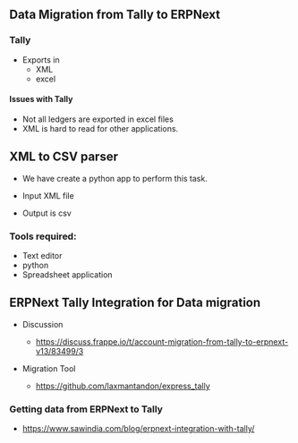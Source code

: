 ## Data Migration from Tally to ERPNext


### Tally 

- Exports in
    - XML
    - excel

#### Issues with Tally

- Not all ledgers are exported in excel files
- XML is hard to read for other applications.


## XML to CSV parser

- We have create a python app to perform this task.

- Input XML file
- Output is csv


### Tools required:

- Text editor
- python
- Spreadsheet application


## ERPNext Tally Integration for Data migration



- Discussion
    - https://discuss.frappe.io/t/account-migration-from-tally-to-erpnext-v13/83499/3

- Migration Tool
    - https://github.com/laxmantandon/express_tally




### Getting data from ERPNext to Tally

- https://www.sawindia.com/blog/erpnext-integration-with-tally/





